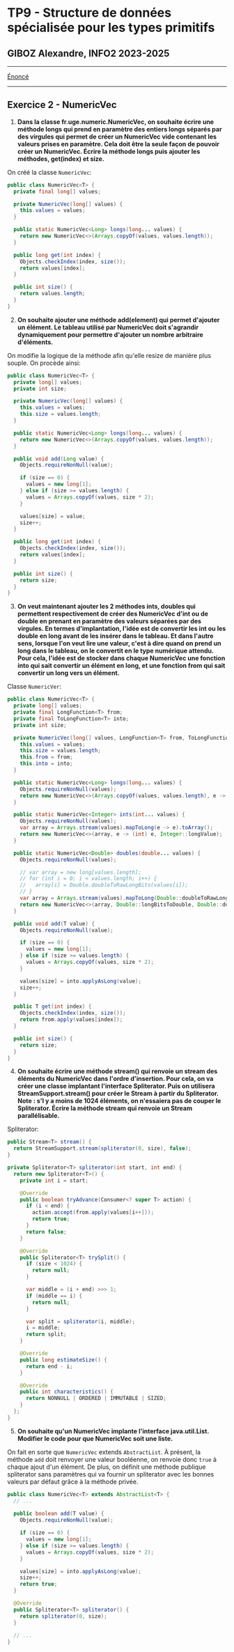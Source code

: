 # TP9 - Structure de données spécialisée pour les types primitifs

## GIBOZ Alexandre, INFO2 2023-2025
***

[Énoncé](https://www-igm.univ-mlv.fr/ens/IR/IR2/2023-2024/JavaAvance/td11.php)
***

## Exercice 2 - NumericVec

1. **Dans la classe fr.uge.numeric.NumericVec, on souhaite écrire une méthode longs qui prend en paramètre des entiers longs séparés par des virgules qui permet de créer un NumericVec vide contenant les valeurs prises en paramètre. Cela doit être la seule façon de pouvoir créer un NumericVec.
   Écrire la méthode longs puis ajouter les méthodes, get(index) et size.**

On créé la classe `NumericVec`:
```java
public class NumericVec<T> {
  private final long[] values;

  private NumericVec(long[] values) {
    this.values = values;
  }

  public static NumericVec<Long> longs(long... values) {
    return new NumericVec<>(Arrays.copyOf(values, values.length));
  }

  public long get(int index) {
    Objects.checkIndex(index, size());
    return values[index];
  }

  public int size() {
    return values.length;
  }
}
```

2. **On souhaite ajouter une méthode add(element) qui permet d'ajouter un élément. 
     Le tableau utilisé par NumericVec doit s'agrandir dynamiquement pour permettre d'ajouter un nombre arbitraire d'éléments.**

On modifie la logique de la méthode afin qu'elle resize de manière plus souple. On procède ainsi:
```java
public class NumericVec<T> {
  private long[] values;
  private int size;

  private NumericVec(long[] values) {
    this.values = values;
    this.size = values.length;
  }

  public static NumericVec<Long> longs(long... values) {
    return new NumericVec<>(Arrays.copyOf(values, values.length));
  }

  public void add(Long value) {
    Objects.requireNonNull(value);

    if (size == 0) {
      values = new long[1];
    } else if (size >= values.length) {
      values = Arrays.copyOf(values, size * 2);
    }

    values[size] = value;
    size++;
  }

  public long get(int index) {
    Objects.checkIndex(index, size());
    return values[index];
  }

  public int size() {
    return size;
  }
}
```

3. **On veut maintenant ajouter les 2 méthodes ints, doubles qui permettent respectivement de créer des NumericVec d'int ou de double en prenant en paramètre des valeurs séparées par des virgules.
     En termes d'implantation, l'idée est de convertir les int ou les double en long avant de les insérer dans le tableau. Et dans l'autre sens, lorsque l'on veut lire une valeur, c'est à dire quand on prend un long dans le tableau, on le convertit en le type numérique attendu. 
     Pour cela, l'idée est de stocker dans chaque NumericVec une fonction into qui sait convertir un élément en long, et une fonction from qui sait convertir un long vers un élément.**

Classe `NumericVer`:
```java
public class NumericVec<T> {
  private long[] values;
  private final LongFunction<T> from;
  private final ToLongFunction<T> into;
  private int size;

  private NumericVec(long[] values, LongFunction<T> from, ToLongFunction<T> into) {
    this.values = values;
    this.size = values.length;
    this.from = from;
    this.into = into;
  }

  public static NumericVec<Long> longs(long... values) {
    Objects.requireNonNull(values);
    return new NumericVec<>(Arrays.copyOf(values, values.length), e -> e, e -> e);
  }

  public static NumericVec<Integer> ints(int... values) {
    Objects.requireNonNull(values);
    var array = Arrays.stream(values).mapToLong(e -> e).toArray();
    return new NumericVec<>(array, e -> (int) e, Integer::longValue);
  }

  public static NumericVec<Double> doubles(double... values) {
    Objects.requireNonNull(values);

    // var array = new long[values.length];
    // for (int i = 0; i < values.length; i++) {
    //   array[i] = Double.doubleToRawLongBits(values[i]);
    // }
    var array = Arrays.stream(values).mapToLong(Double::doubleToRawLongBits).toArray();
    return new NumericVec<>(array, Double::longBitsToDouble, Double::doubleToRawLongBits);
  }

  public void add(T value) {
    Objects.requireNonNull(value);

    if (size == 0) {
      values = new long[1];
    } else if (size >= values.length) {
      values = Arrays.copyOf(values, size * 2);
    }

    values[size] = into.applyAsLong(value);
    size++;
  }

  public T get(int index) {
    Objects.checkIndex(index, size());
    return from.apply(values[index]);
  }

  public int size() {
    return size;
  }
}
```

4. **On souhaite écrire une méthode stream() qui renvoie un stream des éléments du NumericVec dans l'ordre d'insertion. Pour cela, on va créer une classe implantant l'interface Spliterator. Puis on utilisera StreamSupport.stream() pour créer le Stream à partir du Spliterator.
   Note : s'l y a moins de 1024 éléments, on n'essaiera pas de couper le Spliterator.
   Écrire la méthode stream qui renvoie un Stream parallélisable.**

Spliterator:
```java
public Stream<T> stream() {
  return StreamSupport.stream(spliterator(0, size), false);
}

private Spliterator<T> spliterator(int start, int end) {
  return new Spliterator<T>() {
    private int i = start;

    @Override
    public boolean tryAdvance(Consumer<? super T> action) {
      if (i < end) {
        action.accept(from.apply(values[i++]));
        return true;
      }
      return false;
    }

    @Override
    public Spliterator<T> trySplit() {
      if (size < 1024) {
        return null;
      }

      var middle = (i + end) >>> 1;
      if (middle == i) {
        return null;
      }

      var split = spliterator(i, middle);
      i = middle;
      return split;
    }

    @Override
    public long estimateSize() {
      return end - i;
    }

    @Override
    public int characteristics() {
      return NONNULL | ORDERED | IMMUTABLE | SIZED;
    }
  };
}
```

5. **On souhaite qu'un NumericVec implante l'interface java.util.List.
   Modifier le code pour que NumericVec soit une liste.**

On fait en sorte que `NumericVec` extends `AbstractList`.
À présent, la méthode `add` doit renvoyer une valeur booléenne, on renvoie donc `true` à chaque ajout d'un élément.
De plus, on définit une méthode publique spliterator sans paramètres qui va fournir un spliterator avec les bonnes valeurs par défaut grâce à la méthode privée.

```java
public class NumericVec<T> extends AbstractList<T> {
  // ...
  
  public boolean add(T value) {
    Objects.requireNonNull(value);

    if (size == 0) {
      values = new long[1];
    } else if (size >= values.length) {
      values = Arrays.copyOf(values, size * 2);
    }

    values[size] = into.applyAsLong(value);
    size++;
    return true;
  }

  @Override
  public Spliterator<T> spliterator() {
    return spliterator(0, size);
  }
  
  // ...
}
```